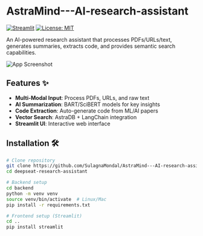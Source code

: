 # AstraMind---AI-research-assistant



[![Streamlit](https://static.streamlit.io/badges/streamlit_badge_black_white.svg)](https://your-streamlit-app.streamlit.app/)
[![License: MIT](https://img.shields.io/badge/License-MIT-yellow.svg)](https://opensource.org/licenses/MIT)

An AI-powered research assistant that processes PDFs/URLs/text, generates summaries, extracts code, and provides semantic search capabilities.

![App Screenshot](docs/screenshot.png)

## Features ✨
- **Multi-Modal Input**: Process PDFs, URLs, and raw text
- **AI Summarization**: BART/SciBERT models for key insights
- **Code Extraction**: Auto-generate code from ML/AI papers
- **Vector Search**: AstraDB + LangChain integration
- **Streamlit UI**: Interactive web interface

## Installation 🛠️
```bash
# Clone repository
git clone https://github.com/SulagnaMondal/AstraMind---AI-research-assistant.git
cd deepseat-research-assistant

# Backend setup
cd backend
python -m venv venv
source venv/bin/activate  # Linux/Mac
pip install -r requirements.txt

# Frontend setup (Streamlit)
cd ..
pip install streamlit
